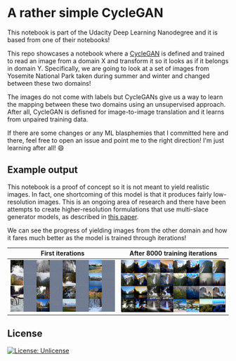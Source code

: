 # A rather simple CycleGAN

This notebook is part of the Udacity Deep Learning Nanodegree and it is based from one of their notebooks!

This repo showcases a notebook where a [CycleGAN](https://arxiv.org/abs/1703.10593) is defined and trained to read an image from a domain X and transform it so it looks as if it belongs in domain Y. Specifically, we are going to look at a set of images from Yosemite National Park taken during summer and winter and changed between these two domains!

The images do not come with labels but CycleGANs give us a way to learn the mapping between these two domains using an unsupervised approach. After all, CycleGAN is defisned for image-to-image translation and it learns from unpaired training data.

If there are some changes or any ML blasphemies that I committed here and there, feel free to open an issue and point me to the right direction! I'm just learning after all! :smile:

## Example output
This notebook is a proof of concept so it is not meant to yield realistic images. In fact, one shortcoming of this model is that it produces fairly low-resolution images. This is an ongoing area of research and there have been attempts to create higher-resolution formulations that use multi-slace generator models, as described in [this paper](https://arxiv.org/abs/1711.11585).

We can see the progress of yielding images from the other domain and how it fares much better as the model is trained through iterations!

First iterations             |  After 8000 training iterations
:-------------------------:|:-------------------------:
![](results/sample-008000-Y-X.png)  |  ![](results/sample-008000-X-Y.png)

## License
[![License: Unlicense](https://img.shields.io/badge/license-Unlicense-blue.svg)](http://unlicense.org/)

